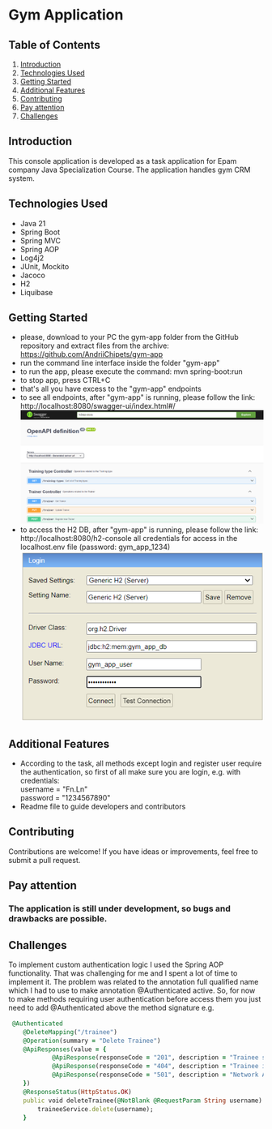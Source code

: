 # Gym Application

## Table of Contents

1. [Introduction](#introduction)
2. [Technologies Used](#technologies-used)
3. [Getting Started](#getting-started)
4. [Additional Features](#additional-features)
5. [Contributing](#contributing)
6. [Pay attention](#pay-attention)
7. [Challenges](#pay-attention)

## Introduction

This console application is developed as a task application for Epam company Java Specialization Course.
The application handles gym CRM system.

## Technologies Used

- Java 21
- Spring Boot
- Spring MVC
- Spring AOP
- Log4j2
- JUnit, Mockito
- Jacoco
- H2
- Liquibase

## Getting Started

- please, download to your PC the gym-app folder from the GitHub repository and extract files from the archive:  
  https://github.com/AndriiChipets/gym-app
- run the command line interface inside the folder "gym-app"
- to run the app, please execute the command: mvn spring-boot:run
- to stop app, press CTRL+C
- that's all you have excess to the "gym-app" endpoints
- to see all endpoints, after "gym-app" is running, please follow the link:  
  http://localhost:8080/swagger-ui/index.html#/
![img_5.png](readme-images/img_5.png)
- to access the H2 DB, after "gym-app" is running, please follow the link:  
  http://localhost:8080/h2-console
  all credentials for access in the localhost.env file (password: gym_app_1234)  
  ![img_4.png](readme-images/img_4.png)

## Additional Features

- According to the task, all methods except login and register user require the authentication,
  so first of all make sure you are login, e.g. with credentials:  
  username = "Fn.Ln"  
  password = "1234567890"  
- Readme file to guide developers and contributors

## Contributing

Contributions are welcome! If you have ideas or improvements, feel free to submit a pull request.

## Pay attention

### The application is still under development, so bugs and drawbacks are possible.

## Challenges

To implement custom authentication logic I used the Spring AOP functionality. 
That was challenging for me and I spent a lot of time to implement it.
The problem was related to the annotation full qualified name which I had to use 
to make annotation @Authenticated active.
So, for now to make methods requiring user authentication before access them
you just need to add @Authenticated above the method signature e.g.  
```ruby
 @Authenticated
    @DeleteMapping("/trainee")
    @Operation(summary = "Delete Trainee")
    @ApiResponses(value = {
            @ApiResponse(responseCode = "201", description = "Trainee successfully deleted"),
            @ApiResponse(responseCode = "404", description = "Trainee is not deleted"),
            @ApiResponse(responseCode = "501", description = "Network Authentication Required")
    })
    @ResponseStatus(HttpStatus.OK)
    public void deleteTrainee(@NotBlank @RequestParam String username) {
        traineeService.delete(username);
    }
```
